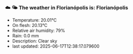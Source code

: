 ### ☁️ 🌤️  The weather in Florianópolis is: Florianópolis

- Temperature: 20.01°C
- On flesh: 20.13°C
- Relative air humidity: 79%
- Rain: 0.0 mm
- Description: Clear sky
- last updated: 2025-06-17T12:38:17.079600
